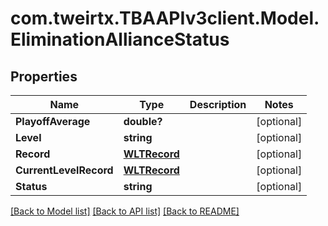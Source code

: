
# com.tweirtx.TBAAPIv3client.Model.EliminationAllianceStatus

## Properties

Name | Type | Description | Notes
------------ | ------------- | ------------- | -------------
**PlayoffAverage** | **double?** |  | [optional] 
**Level** | **string** |  | [optional] 
**Record** | [**WLTRecord**](WLTRecord.md) |  | [optional] 
**CurrentLevelRecord** | [**WLTRecord**](WLTRecord.md) |  | [optional] 
**Status** | **string** |  | [optional] 

[[Back to Model list]](../README.md#documentation-for-models)
[[Back to API list]](../README.md#documentation-for-api-endpoints)
[[Back to README]](../README.md)

